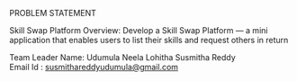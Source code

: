PROBLEM STATEMENT

Skill Swap Platform 
Overview: 
Develop a Skill Swap Platform — a mini application that enables users to list their skills and 
request others in return 

Team Leader Name:  Udumula Neela Lohitha Susmitha Reddy       
Email Id       :  susmithareddyudumula@gmail.com
